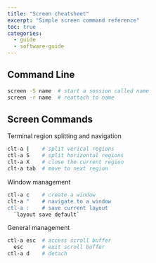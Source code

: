 ```yaml
---
title: "Screen cheatsheet"
excerpt: "Simple screen command reference"
toc: true
categories:
  - guide
  - software-guide
---
```


## Command Line

```sh
screen -S name  # start a session called name
screen -r name  # reattach to name
```

## Screen Commands

Terminal region splitting and navigation

```sh
clt-a |    # split verical regions
ctl-a S    # split horizontal regions
clt-a X    # close the current region
clt-a tab  # move to next region
```

Window management

```sh
ctl-a c    # create a window
clt-a "    # navigate to a window 
ctl-a :    # save current layout
  `layout save default` 
```

General management

```sh
ctl-a esc  # access scroll buffer
  esc      # exit scroll buffer
ctl-a d    # detach
```